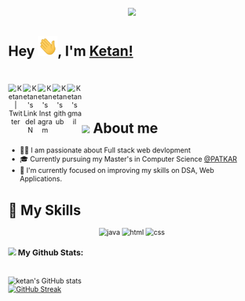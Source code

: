 <div align="center">

 ![](https://camo.githubusercontent.com/992babdffd8c74a1502de375fbdf7e4d54773242/68747470733a2f2f6d656469612e67697068792e636f6d2f6d656469612f53576f536b4e36447854737a71494b4571762f67697068792e676966)
  
</div>

<div align="center">



</div>

# Hey <img src="https://github.com/AbdallahHemdan/AbdallahHemdan/blob/master/wave.gif" width="40px" height="40px">, I'm [Ketan!](https://www.linkedin.com/in/ketan-mhatre-09731b214/) 

<br/>
<div align="center">

<a href="https://twitter.com/ketantwts"><img align="left" alt="Ketan | Twitter" width="30px" src="https://cdn-icons-png.flaticon.com/512/733/733579.png" draggable="false" /></a>

<a href="https://www.linkedin.com/in/ketan-mhatre-09731b214/"><img align="left" alt="Ketan's LinkdeIN" width="30px" src="https://cdn-icons-png.flaticon.com/512/174/174857.png" draggable="false" /></a>

<a href="https://www.instagram.com/ketanmhatree">
  <img align="left" alt="Ketan's Instagram" width="30px" src="https://cdn-icons-png.flaticon.com/512/2111/2111463.png" draggable="false" /></a>
  
<a href="https://github.com/KetanMhatre">
  <img align="left" alt="Ketan's github" width="30px" src="https://cdn-icons-png.flaticon.com/512/733/733609.png" />
</a>

<a href="mailto:ketanmhatre0506@gmail.com.com">
  <img align="left" alt="Ketan's gmail" width="30px" src="https://cdn-icons-png.flaticon.com/512/281/281769.png" draggable="false" />
</a>

</div>
<br />
<br />

# <img src="https://media.giphy.com/media/VgCDAzcKvsR6OM0uWg/giphy.gif" width="50" draggable="false" > About me
- 🏃‍♂️ I am passionate about Full stack web devlopment
- 🎓 Currently pursuing my Master's in Computer Science  <a href="https://www.patkarvardecollege.edu.in/">@PATKAR</a>
- 🚧 I'm currently focused on improving my skills on DSA, Web Applications.
# 🧰 My Skills

<p align="center">
      <img src="https://www.vectorlogo.zone/logos/java/java-icon.svg" alt="java" width="65" height="65"/> 
<img src="https://www.vectorlogo.zone/logos/w3_html5/w3_html5-icon.svg" alt="html" width="65" height="65"/> 
<img src="https://www.vectorlogo.zone/logos/w3_css/w3_css-icon.svg" alt="css" width="65" height="65"/> 
</p>



### <img src='https://media1.giphy.com/media/du3J3cXyzhj75IOgvA/giphy.gif?cid=ecf05e47x2g034i9pzwtzzsd3xgg2w9nr94t4tflbbgo3008&rid=giphy.gif' width='25' /> My Github Stats:
# 
![ketan's GitHub stats](https://github-readme-stats.vercel.app/api?username=ketanmhatre&show_icons=true&theme=vision-friendly-dark)<br/>
[![GitHub Streak](https://github-readme-streak-stats.herokuapp.com/?user=KetanMhatre&theme=dark)](https://git.io/streak-stats)


